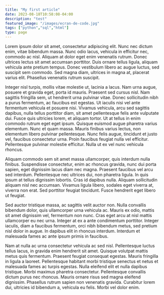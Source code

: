 ```yaml
---
title: "My first article"
date: 2023-08-18T10:58:08-04:00
description: "test"
featured_image: "/images/ecran-de-code.jpg"
tags: ["python","sql","html"]
type: page
---
```


Lorem ipsum dolor sit amet, consectetur adipiscing elit. Nunc nec dictum enim, vitae bibendum massa. Nunc odio lacus, vehicula in efficitur nec, commodo ac nisl. Aliquam at dolor eget enim venenatis rutrum. Donec ultrices lectus sit amet accumsan porttitor. Duis ornare tellus ligula, aliquam vehicula ante pretium tempus. Donec vestibulum libero ac augue luctus, sed suscipit sem commodo. Sed magna diam, ultrices in magna at, placerat varius elit. Phasellus venenatis rutrum suscipit.

Integer nisl turpis, mollis vitae molestie ut, lacinia a lacus. Nam urna augue, posuere et gravida eget, porta id mauris. Praesent sed cursus nisl. Nam sagittis fringilla sem, ut hendrerit urna pulvinar vitae. Donec sollicitudin nibh a purus fermentum, ac faucibus est egestas. Ut iaculis nisi vel ante fermentum vehicula et posuere nisi. Vivamus vehicula, arcu sed sagittis dapibus, nulla tellus porttitor diam, sit amet pellentesque felis ante vulputate dui. Fusce quis ultricies lorem, et aliquam tortor. Ut at tellus in enim commodo rutrum eget eget ipsum. Quisque euismod augue pharetra varius elementum. Nunc et quam massa. Mauris finibus varius lectus, non elementum libero pulvinar pellentesque. Nunc felis augue, tincidunt et justo vel, faucibus consectetur urna. Proin faucibus feugiat nulla vel efficitur. Pellentesque pulvinar molestie efficitur. Nulla ut ex vel nunc vehicula rhoncus.

Aliquam commodo sem sit amet massa ullamcorper, quis interdum nulla finibus. Suspendisse consectetur, enim ac rhoncus gravida, nunc dui porta sapien, eget dignissim lacus diam nec magna. Praesent faucibus vel arcu sed interdum. Pellentesque nec ultrices dui, non pharetra ligula. In quis ipsum at tellus dignissim lobortis. Cras id dapibus nulla. Aliquam sollicitudin aliquam nisl nec accumsan. Vivamus ligula libero, sodales eget viverra at, viverra non erat. Sed porttitor feugiat tincidunt. Fusce hendrerit eget libero ut feugiat.

Sed auctor tristique massa, ac sagittis velit auctor non. Nulla convallis bibendum dolor, quis ullamcorper urna vehicula ac. Mauris ex odio, mattis sit amet dignissim vel, fermentum non nunc. Cras eget arcu at nisl mattis ullamcorper eu nec urna. Integer at ex a ante condimentum porttitor. Integer iaculis, diam a faucibus fermentum, orci nibh bibendum metus, sed pretium nisl dolor in augue. In dapibus elit in rhoncus interdum. Interdum et malesuada fames ac ante ipsum primis in faucibus.

Nam at nulla ac urna consectetur vehicula ac sed nisl. Pellentesque luctus tellus lacus, in gravida enim hendrerit sit amet. Quisque volutpat mattis metus quis fermentum. Praesent feugiat consequat egestas. Mauris fringilla in ligula a laoreet. Pellentesque habitant morbi tristique senectus et netus et malesuada fames ac turpis egestas. Nulla eleifend elit et nulla dapibus tristique. Morbi maximus pharetra consectetur. Pellentesque convallis dictum purus nec rhoncus. Mauris ornare risus sed magna eleifend dignissim. Phasellus rutrum sapien non venenatis gravida. Curabitur lorem dui, ultricies id bibendum a, vehicula eu felis. Morbi vel dolor enim.